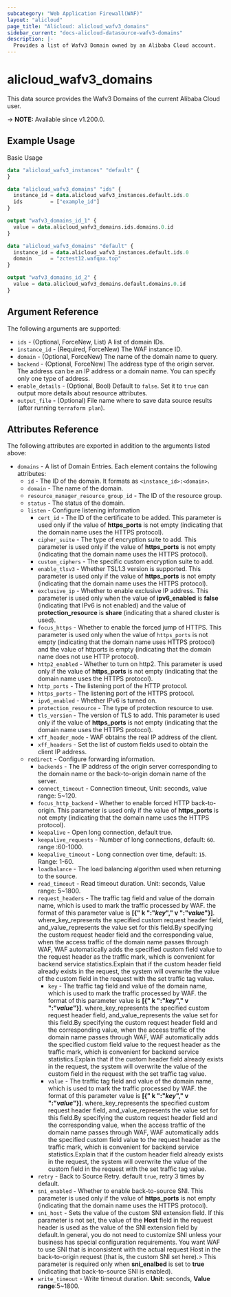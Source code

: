 ```yaml
---
subcategory: "Web Application Firewall(WAF)"
layout: "alicloud"
page_title: "Alicloud: alicloud_wafv3_domains"
sidebar_current: "docs-alicloud-datasource-wafv3-domains"
description: |-
  Provides a list of Wafv3 Domain owned by an Alibaba Cloud account.
---
```


# alicloud_wafv3_domains

This data source provides the Wafv3 Domains of the current Alibaba Cloud user.

-> **NOTE:** Available since v1.200.0.

## Example Usage

Basic Usage

```terraform
data "alicloud_wafv3_instances" "default" {
}

data "alicloud_wafv3_domains" "ids" {
  instance_id = data.alicloud_wafv3_instances.default.ids.0
  ids         = ["example_id"]
}

output "wafv3_domains_id_1" {
  value = data.alicloud_wafv3_domains.ids.domains.0.id
}

data "alicloud_wafv3_domains" "default" {
  instance_id = data.alicloud_wafv3_instances.default.ids.0
  domain      = "zctest12.wafqax.top"
}

output "wafv3_domains_id_2" {
  value = data.alicloud_wafv3_domains.default.domains.0.id
}
```

## Argument Reference

The following arguments are supported:

* `ids` - (Optional, ForceNew, List) A list of domain IDs.
* `instance_id` - (Required, ForceNew) The WAF instance ID.
* `domain` - (Optional, ForceNew) The name of the domain name to query.
* `backend` - (Optional, ForceNew) The address type of the origin server. The address can be an IP address or a domain name. You can specify only one type of address.
* `enable_details` - (Optional, Bool) Default to `false`. Set it to `true` can output more details about resource attributes.
* `output_file` - (Optional) File name where to save data source results (after running `terraform plan`).

## Attributes Reference

The following attributes are exported in addition to the arguments listed above:

* `domains` - A list of Domain Entries. Each element contains the following attributes:
  * `id` - The ID of the domain. It formats as `<instance_id>:<domain>`.
  * `domain` - The name of the domain.
  * `resource_manager_resource_group_id` - The ID of the resource group.
  * `status` - The status of the domain.
  * `listen` - Configure listening information
    * `cert_id` - The ID of the certificate to be added. This parameter is used only if the value of **https_ports** is not empty (indicating that the domain name uses the HTTPS protocol).
    * `cipher_suite` - The type of encryption suite to add. This parameter is used only if the value of **https_ports** is not empty (indicating that the domain name uses the HTTPS protocol).
    * `custom_ciphers` - The specific custom encryption suite to add.
    * `enable_tlsv3` - Whether TSL1.3 version is supported. This parameter is used only if the value of **https_ports** is not empty (indicating that the domain name uses the HTTPS protocol).
    * `exclusive_ip` - Whether to enable exclusive IP address. This parameter is used only when the value of **ipv6_enabled** is **false** (indicating that IPv6 is not enabled) and the value of **protection_resource** is **share** (indicating that a shared cluster is used).
    * `focus_https` - Whether to enable the forced jump of HTTPS. This parameter is used only when the value of `https_ports` is not empty (indicating that the domain name uses HTTPS protocol) and the value of httports is empty (indicating that the domain name does not use HTTP protocol).
    * `http2_enabled` - Whether to turn on http2. This parameter is used only if the value of **https_ports** is not empty (indicating that the domain name uses the HTTPS protocol).
    * `http_ports` - The listening port of the HTTP protocol.
    * `https_ports` - The listening port of the HTTPS protocol.
    * `ipv6_enabled` - Whether IPv6 is turned on.
    * `protection_resource` - The type of protection resource to use.
    * `tls_version` - The version of TLS to add. This parameter is used only if the value of **https_ports** is not empty (indicating that the domain name uses the HTTPS protocol).
    * `xff_header_mode` - WAF obtains the real IP address of the client.
    * `xff_headers` - Set the list of custom fields used to obtain the client IP address.
  * `redirect` - Configure forwarding information.
    * `backends` - The IP address of the origin server corresponding to the domain name or the back-to-origin domain name of the server.
    * `connect_timeout` - Connection timeout, Unit: seconds, value range: 5~120.
    * `focus_http_backend` - Whether to enable forced HTTP back-to-origin. This parameter is used only if the value of **https_ports** is not empty (indicating that the domain name uses the HTTPS protocol).
    * `keepalive` - Open long connection, default true.
    * `keepalive_requests` - Number of long connections, default: `60`. range :60-1000.
    * `keepalive_timeout` - Long connection over time, default: `15`. Range: 1-60.
    * `loadbalance` - The load balancing algorithm used when returning to the source.
    * `read_timeout` - Read timeout duration. Unit: seconds, Value range: 5~1800.
    * `request_headers` - The traffic tag field and value of the domain name, which is used to mark the traffic processed by WAF. the format of this parameter value is **[{" k ":"_key_"," v ":"_value_"}]**. where_key_represents the specified custom request header field, and_value_represents the value set for this field.By specifying the custom request header field and the corresponding value, when the access traffic of the domain name passes through WAF, WAF automatically adds the specified custom field value to the request header as the traffic mark, which is convenient for backend service statistics.Explain that if the custom header field already exists in the request, the system will overwrite the value of the custom field in the request with the set traffic tag value.
      * `key` - The traffic tag field and value of the domain name, which is used to mark the traffic processed by WAF. the format of this parameter value is **[{" k ":"_key_"," v ":"_value_"}]**. where_key_represents the specified custom request header field, and_value_represents the value set for this field.By specifying the custom request header field and the corresponding value, when the access traffic of the domain name passes through WAF, WAF automatically adds the specified custom field value to the request header as the traffic mark, which is convenient for backend service statistics.Explain that if the custom header field already exists in the request, the system will overwrite the value of the custom field in the request with the set traffic tag value.
      * `value` - The traffic tag field and value of the domain name, which is used to mark the traffic processed by WAF. the format of this parameter value is **[{" k ":"_key_"," v ":"_value_"}]**. where_key_represents the specified custom request header field, and_value_represents the value set for this field.By specifying the custom request header field and the corresponding value, when the access traffic of the domain name passes through WAF, WAF automatically adds the specified custom field value to the request header as the traffic mark, which is convenient for backend service statistics.Explain that if the custom header field already exists in the request, the system will overwrite the value of the custom field in the request with the set traffic tag value.
    * `retry` - Back to Source Retry. default `true`, retry 3 times by default.
    * `sni_enabled` - Whether to enable back-to-source SNI. This parameter is used only if the value of **https_ports** is not empty (indicating that the domain name uses the HTTPS protocol).
    * `sni_host` - Sets the value of the custom SNI extension field. If this parameter is not set, the value of the **Host** field in the request header is used as the value of the SNI extension field by default.In general, you do not need to customize SNI unless your business has special configuration requirements. You want WAF to use SNI that is inconsistent with the actual request Host in the back-to-origin request (that is, the custom SNI set here).> This parameter is required only when **sni_enalbed** is set to **true** (indicating that back-to-source SNI is enabled).
    * `write_timeout` - Write timeout duration. **Unit**: seconds, **Value range**:5~1800.
